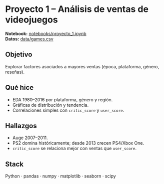 # Proyecto 1 – Análisis de ventas de videojuegos

**Notebook:** [notebooks/proyecto_1.ipynb](notebooks/proyecto_1.ipynb)  
**Datos:** [data/games.csv](data/games.csv)

## Objetivo
Explorar factores asociados a mayores ventas (época, plataforma, género, reseñas).

## Qué hice
- EDA 1980–2016 por plataforma, género y región.  
- Gráficas de distribución y tendencia.  
- Correlaciones simples con `critic_score` y `user_score`.

## Hallazgos
- Auge 2007–2011.  
- PS2 domina históricamente; desde 2013 crecen PS4/Xbox One.  
- `critic_score` se relaciona mejor con ventas que `user_score`.

## Stack
Python · pandas · numpy · matplotlib · seaborn · scipy

